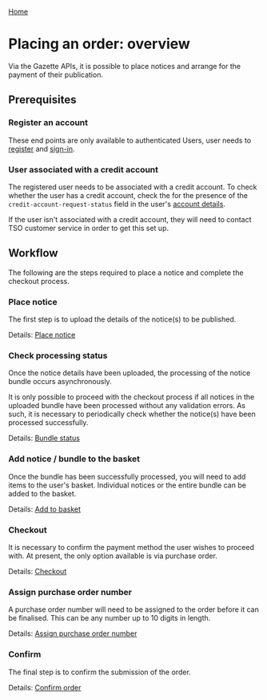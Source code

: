 [Home](../home.md)

# Placing an order: overview

Via the Gazette APIs, it is possible to place notices and arrange for the payment of their publication.

## Prerequisites

### Register an account
These end points are only available to authenticated Users, user needs  to [register](../authentication/registration.html) and [sign-in](../authentication/sign-in.html).

### User associated with a credit account

The registered user needs to be associated with a credit account. To check whether the user has a credit account, check the for the presence of the `credit-account-request-status` field in the user's [account details](../mygazette/mygazette.md#my-account-settings). 

If the user isn't associated with a credit account, they will need to contact TSO customer service in order to get this set up.


## Workflow

The following are the steps required to place a notice and complete the checkout process.

### Place notice 

The first step is to upload the details of the notice(s) to be published. 

Details: [Place notice](../my-gazette/create-bundle.md)

### Check processing status 

Once the notice details have been uploaded, the processing of the notice bundle occurs asynchronously. 

It is only possible to proceed with the checkout process if all notices in the uploaded bundle have been processed without any validation errors.
As such, it is necessary to periodically check whether the notice(s) have been processed successfully.

Details: [Bundle status](../my-gazette/bundle-status.md)

### Add notice / bundle to the basket

Once the bundle has been successfully processed, you will need to add items to the user's basket. Individual notices or the entire bundle can be added to the basket.

Details: [Add to basket](add-to-basket.md)

### Checkout

It is necessary to confirm the payment method the user wishes to proceed with. At present, the only option available is via purchase order.

Details: [Checkout](checkout.md)

### Assign purchase order number

A purchase order number will need to be assigned to the order before it can be finalised. This can be any number up to 10 digits in length.

Details: [Assign purchase order number](../my-gazette/order/assign-po-number.md)

### Confirm

The final step is to confirm the submission of the order.

Details: [Confirm order](../my-gazette/order/confirm.md)
